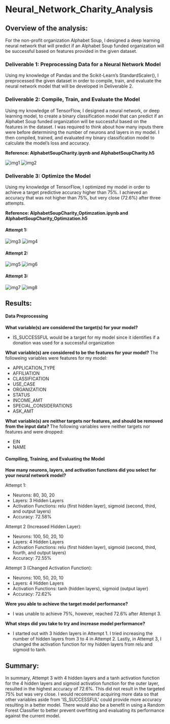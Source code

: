 # Neural_Network_Charity_Analysis


## Overview of the analysis:
For the non-profit organization Alphabet Soup, I designed a deep learning neural network that will predict if an Alphabet Soup funded organization will be successful based on features provided in the given dataset.

### Deliverable 1: Preprocessing Data for a Neural Network Model
Using my knowledge of Pandas and the Scikit-Learn’s StandardScaler(), I preprocessed the given dataset in order to compile, train, and evaluate the neural network model that will be developed in Deliverable 2.

### Deliverable 2: Compile, Train, and Evaluate the Model
Using my knowledge of TensorFlow, I designed a neural network, or deep learning model, to create a binary classification model that can predict if an Alphabet Soup funded organization will be successful based on the features in the dataset. I was required to think about how many inputs there were before determining the number of neurons and layers in my model. I then compiled, trained, and evaluated my binary classification model to calculate the model’s loss and accuracy.

<b> Reference: AlphabetSoupCharity.ipynb and AlphabetSoupCharity.h5 </b>

![img1](https://github.com/Soniaprogram/Neural_Network_Charity_Analysis/blob/main/images/del2model.PNG)
![img2](https://github.com/Soniaprogram/Neural_Network_Charity_Analysis/blob/main/images/del2evaluate.PNG)


### Deliverable 3: Optimize the Model
Using my knowledge of TensorFlow, I optimized my model in order to achieve a target predictive accuracy higher than 75%. I achieved an accuracy that was not higher than 75%, but very close (72.6%) after three attempts.

<b> Reference: AlphabetSoupCharity_Optimzation.ipynb and AlphabetSoupCharity_Optimzation.h5 </b>

#### Attempt 1:
![img3](https://github.com/Soniaprogram/Neural_Network_Charity_Analysis/blob/main/images/del3att1.PNG)
![img4](https://github.com/Soniaprogram/Neural_Network_Charity_Analysis/blob/main/images/del3att1eval.PNG)

#### Attempt 2:
![img5](https://github.com/Soniaprogram/Neural_Network_Charity_Analysis/blob/main/images/del3att2.PNG)
![img6](https://github.com/Soniaprogram/Neural_Network_Charity_Analysis/blob/main/images/del3att2eval.PNG)

#### Attempt 3:
![img7](https://github.com/Soniaprogram/Neural_Network_Charity_Analysis/blob/main/images/del3att3.PNG)
![img8](https://github.com/Soniaprogram/Neural_Network_Charity_Analysis/blob/main/images/del3att3eval.PNG)

## Results:

#### Data Preprocessing

<b> What variable(s) are considered the target(s) for your model? </b>
* IS_SUCCESSFUL would be a target for my model since it identifies if a donation was used for a successful organization

<b> What variable(s) are considered to be the features for your model? </b>
The followeing variables were features for my model:
* APPLICATION_TYPE
* AFFILIATION
* CLASSIFICATION
* USE_CASE
* ORGANIZATION
* STATUS
* INCOME_AMT
* SPECIAL_CONSIDERATIONS
* ASK_AMT

<b> What variable(s) are neither targets nor features, and should be removed from the input data? </b>
The following variables were neither targets nor features and were dropped:
* EIN
* NAME

#### Compiling, Training, and Evaluating the Model

<b> How many neurons, layers, and activation functions did you select for your neural network model? </b>

Attempt 1: 
* Neurons: 80, 30, 20
* Layers: 3 Hidden Layers
* Activation Functions: relu (first hidden layer), sigmoid (second, third, and output layers)
* Accuracy: 72.58%

Attempt 2 (Increased Hidden Layer):
* Neurons: 100, 50, 20, 10
* Layers: 4 Hidden Layers
* Activation Functions: relu (first hidden layer), sigmoid (second, third, fourth, and output layers)
* Accuracy: 72.55%

Attempt 3 (Changed Activation Function):
* Neurons: 100, 50, 20, 10
* Layers: 4 Hidden Layers
* Activation Functions: tanh (hidden layers), sigmoid (output layer)
* Accuracy: 72.62%
 
<b> Were you able to achieve the target model performance? </b>
* I was unable to achieve 75%, however, reached 72.6% after Attempt 3.

<b> What steps did you take to try and increase model performance? </b>
* I started out with 3 hidden layers in Attempt 1. I tried increasing the number of hidden layers from 3 to 4 in Attempt 2. Lastly, in Attempt 3, I changed the activation function for my hidden layers from relu and sigmoid to tanh. 


## Summary: 
In summary, Attempt 3 with 4 hidden layers and a tanh activation function for the 4 hidden layers and sigmoid activation function for the outer layer, resulted in the highest accuracy of 72.6%. This did not result in the targeted 75% but was very close. I would recommend acquiring more data so that other variables aside from 'IS_SUCCESSFUL' could provide more accuracy resulting in a better model. There would also be a benefit in using a Random Forest Classifier to better prevent overfitting and evaluating its performance against the current model. 
